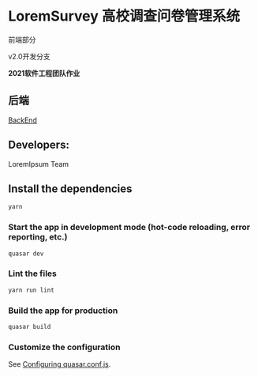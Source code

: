# LoremSurvey 高校调查问卷管理系统

前端部分

v2.0开发分支

**2021软件工程团队作业**

## 后端
[BackEnd](https://github.com/1506607292/LoremSurvey)

## Developers: 
LoremIpsum Team


## Install the dependencies
```bash
yarn
```

### Start the app in development mode (hot-code reloading, error reporting, etc.)
```bash
quasar dev
```

### Lint the files
```bash
yarn run lint
```

### Build the app for production
```bash
quasar build
```

### Customize the configuration
See [Configuring quasar.conf.js](https://v1.quasar.dev/quasar-cli/quasar-conf-js).
